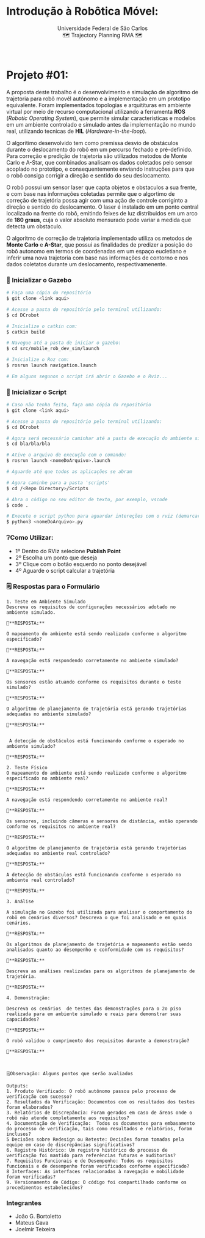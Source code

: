 # Introdução à Robôtica Móvel:
<div align="center">Universidade Federal de São Carlos</div>
<div align="center">🗺️ Trajectory Planning RMA 🗺️</div>

<br />
<br />

# Projeto #01:
 A proposta deste trabalho é o desenvolvimento e simulação de algoritmo de trajetoria para robô movél autônomo e a implementação em um prototipo equivalente. Foram implementados topologias e arquitituras em ambiente virtual por meio de recurso computacional utilizando a ferramenta **ROS** (_Robotic Operating System_), que permite simular caracteristicas e modelos em um ambiente controlado e simulado antes da implementação no mundo real, utilizando tecnicas de **HIL** (_Hardware-in-the-loop_).
 
  
 O algoritimo desenvolvido tem como premissa desvio de obstáculos durante o deslocamento do robô em um percurso fechado e pré-definido. Para correção e predição de trajetoria são utilizados metodos de Monte Carlo e A-Star, que combinados analisam os dados coletados pelo sensor acoplado no prototipo, e consequentemente enviando instruções para que o robô consiga corrigir a direção e sentido do seu deslocamento.   

O robô possui um sensor laser que capta objetos e obstaculos a sua frente, e com base nas informações coletadas permite que o algortimo de correção de trajetória possa agir com uma ação de controle corriginto a direção e sentido do deslocamento. O laser é instalado em um ponto central localizado na frente do robô, emitindo feixes de luz distribuidos em um arco de **180 graus**, cuja o valor absoluto mensurado pode variar a medida que detecta um obstaculo. 


O algoritmo de correção de trajetoria implementado utiliza os metodos de **Monte Carlo** e **A-Star**, que possui as finalidades de predizer a posição do robô autonomo em termos de coordenadas em um espaço eucletiano e inferir uma nova trajetoria com base nas informações de contorno e nos dados coletatos durante um deslocamento, respectivamenente.


### 👣 Inicializar o Gazebo
```bash
# Faça uma cópia do repositório
$ git clone <link aqui>

# Acesse a pasta do repositório pelo terminal utilizando:
$ cd DCrobot

# Inicialize o catkin com:
$ catkin build

# Navegue até a pasta de iniciar o gazebo:
$ cd src/mobile_rob_dev_sim/launch

# Inicialize o Roz com:
$ rosrun launch navigation.launch

# Em alguns segunos o script irá abrir o Gazebo e o Rviz...
```


### 👣 Inicializar o Script
```bash
# Caso não tenha feito, faça uma cópia do repositório
$ git clone <link aqui>

# Acesse a pasta do repositório pelo terminal utilizando:
$ cd DCrobot

# Agora será necessário caminhar até a pasta de execução do ambiente simulado
$ cd bla/bla/bla

# Ative o arquivo de execução com o comando:
$ rosrun launch <nomeDoArquivo>.launch

# Aguarde até que todos as aplicações se abram

# Agora caminhe para a pasta 'scripts'
$ cd /<Repo Directory>/Scripts

# Abra o código no seu editor de texto, por exemplo, vscode
$ code .

# Execute o script python para aguardar intereções com o rviz (demarcar ponto de trajetória)
$ python3 <nomeDoArquivo>.py
```


### ❔Como Utilizar:
- 1º Dentro do RViz selecione **Publish Point**
- 2º Escolha um ponto que deseja
- 3º Clique com o botão esquerdo no ponto desejável
- 4º Aguarde o script calcular a trajetória


### 🗒️ Respostas para o Formulário
```text
1. Teste em Ambiente Simulado
Descreva os requisitos de configurações necessários adotado no ambiente simulado.

🔸**RESPOSTA:**

O mapeamento do ambiente está sendo realizado conforme o algoritmo especificado?

🔸**RESPOSTA:**

A navegação está respondendo corretamente no ambiente simulado?

🔸**RESPOSTA:** 

Os sensores estão atuando conforme os requisitos durante o teste simulado?

🔸**RESPOSTA:**

O algoritmo de planejamento de trajetória está gerando trajetórias adequadas no ambiente simulado?

🔸**RESPOSTA:**


 A detecção de obstáculos está funcionando conforme o esperado no ambiente simulado?

🔸**RESPOSTA:**

2. Teste Físico
O mapeamento do ambiente está sendo realizado conforme o algoritmo especificado no ambiente real?

🔸**RESPOSTA:**

A navegação está respondendo corretamente no ambiente real?

🔸**RESPOSTA:**

Os sensores, incluindo câmeras e sensores de distância, estão operando conforme os requisitos no ambiente real?

🔸**RESPOSTA:**

O algoritmo de planejamento de trajetória está gerando trajetórias adequadas no ambiente real controlado?

🔸**RESPOSTA:** 

A detecção de obstáculos está funcionando conforme o esperado no ambiente real controlado?

🔸**RESPOSTA:** 

3. Análise

A simulação no Gazebo foi utilizada para analisar o comportamento do robô em cenários diversos? Descreva o que foi analisado e em quais cenários.

🔸**RESPOSTA:**

Os algoritmos de planejamento de trajetória e mapeamento estão sendo analisados quanto ao desempenho e conformidade com os requisitos? 

🔸**RESPOSTA:**

Descreva as análises realizadas para os algoritmos de planejamento de trajetória.

🔸**RESPOSTA:**

4. Demonstração:
    
Descreva os cenários  de testes das demonstrações para o 2o piso realizada para em ambiente simulado e reais para demonstrar suas capacidades?

🔸**RESPOSTA:**

O robô validou o cumprimento dos requisitos durante a demonstração?

🔸**RESPOSTA:** 



🗒️Observação: Alguns pontos que serão avaliados 

Outputs:
1. Produto Verificado: O robô autônomo passou pelo processo de verificação com sucesso?
2. Resultados da Verificação: Documentos com os resultados dos testes foram elaborados?
3. Relatórios de Discrepância: Foram gerados em caso de áreas onde o robô não atende completamente aos requisitos?
4. Documentação de Verificação:  Todos os documentos para embasamento do processo de verificação, tais como resultados e relatórios, foram inclusos?
5 Decisões sobre Redesign ou Reteste: Decisões foram tomadas pela equipe em caso de discrepâncias significativas?
6. Registro Histórico: Um registro histórico do processo de verificação foi mantido para referências futuras e auditorias?
7. Requisitos Funcionais e de Desempenho: Todos os requisitos funcionais e de desempenho foram verificados conforme especificado?
8 Interfaces: As interfaces relacionadas à navegação e mobilidade foram verificadas?
9. Versionamento de Código: O código foi compartilhado conforme os procedimentos estabelecidos?

```


### Integrantes
- João G. Bortoletto
- Mateus Gava
- Joelmir Teixeira
